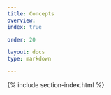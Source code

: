 ```yaml
---
title: Concepts
overview: 
index: true

order: 20

layout: docs
type: markdown

---
```


{% include section-index.html %}
